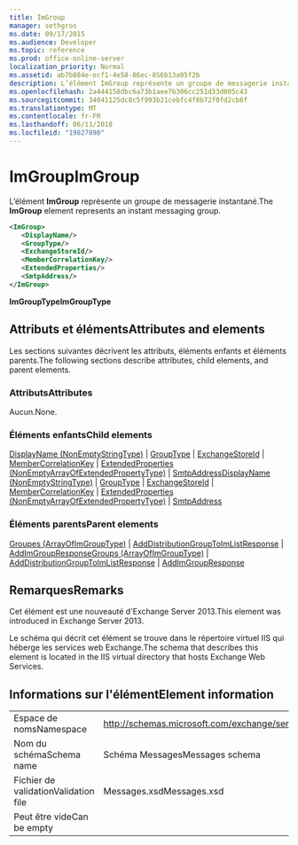 ```yaml
---
title: ImGroup
manager: sethgros
ms.date: 09/17/2015
ms.audience: Developer
ms.topic: reference
ms.prod: office-online-server
localization_priority: Normal
ms.assetid: ab7b884e-ecf1-4e58-86ec-856b13a95f2b
description: L’élément ImGroup représente un groupe de messagerie instantané.
ms.openlocfilehash: 2a444158dbc6a73b1aee7b306cc251d33d005c43
ms.sourcegitcommit: 34041125dc8c5f993b21cebfc4f8b72f0fd2cb6f
ms.translationtype: MT
ms.contentlocale: fr-FR
ms.lasthandoff: 06/11/2018
ms.locfileid: "19827890"
---
```

# <a name="imgroup"></a><span data-ttu-id="b31f1-103">ImGroup</span><span class="sxs-lookup"><span data-stu-id="b31f1-103">ImGroup</span></span>

<span data-ttu-id="b31f1-104">L’élément **ImGroup** représente un groupe de messagerie instantané.</span><span class="sxs-lookup"><span data-stu-id="b31f1-104">The **ImGroup** element represents an instant messaging group.</span></span> 
  
```XML
<ImGroup>
   <DisplayName/>
   <GroupType/>
   <ExchangeStoreId/>
   <MemberCorrelationKey/>
   <ExtendedProperties/>
   <SmtpAddress/>
</ImGroup>
```

 <span data-ttu-id="b31f1-105">**ImGroupType**</span><span class="sxs-lookup"><span data-stu-id="b31f1-105">**ImGroupType**</span></span>
## <a name="attributes-and-elements"></a><span data-ttu-id="b31f1-106">Attributs et éléments</span><span class="sxs-lookup"><span data-stu-id="b31f1-106">Attributes and elements</span></span>

<span data-ttu-id="b31f1-107">Les sections suivantes décrivent les attributs, éléments enfants et éléments parents.</span><span class="sxs-lookup"><span data-stu-id="b31f1-107">The following sections describe attributes, child elements, and parent elements.</span></span>
  
### <a name="attributes"></a><span data-ttu-id="b31f1-108">Attributs</span><span class="sxs-lookup"><span data-stu-id="b31f1-108">Attributes</span></span>

<span data-ttu-id="b31f1-109">Aucun.</span><span class="sxs-lookup"><span data-stu-id="b31f1-109">None.</span></span>
  
### <a name="child-elements"></a><span data-ttu-id="b31f1-110">Éléments enfants</span><span class="sxs-lookup"><span data-stu-id="b31f1-110">Child elements</span></span>

<span data-ttu-id="b31f1-111">[DisplayName (NonEmptyStringType)](displayname-nonemptystringtype.md) | [GroupType](grouptype.md) | [ExchangeStoreId](exchangestoreid.md) | [MemberCorrelationKey](membercorrelationkey.md) | [ExtendedProperties (NonEmptyArrayOfExtendedPropertyType)](extendedproperties-nonemptyarrayofextendedpropertytype.md)  |  [ SmtpAddress](smtpaddress.md)</span><span class="sxs-lookup"><span data-stu-id="b31f1-111">[DisplayName (NonEmptyStringType)](displayname-nonemptystringtype.md) | [GroupType](grouptype.md) | [ExchangeStoreId](exchangestoreid.md) | [MemberCorrelationKey](membercorrelationkey.md) | [ExtendedProperties (NonEmptyArrayOfExtendedPropertyType)](extendedproperties-nonemptyarrayofextendedpropertytype.md) | [SmtpAddress](smtpaddress.md)</span></span>
  
### <a name="parent-elements"></a><span data-ttu-id="b31f1-112">Éléments parents</span><span class="sxs-lookup"><span data-stu-id="b31f1-112">Parent elements</span></span>

<span data-ttu-id="b31f1-113">[Groupes (ArrayOfImGroupType)](groups-arrayofimgrouptype.md) | [AddDistributionGroupToImListResponse](adddistributiongrouptoimlistresponse.md) | [AddImGroupResponse](addimgroupresponse.md)</span><span class="sxs-lookup"><span data-stu-id="b31f1-113">[Groups (ArrayOfImGroupType)](groups-arrayofimgrouptype.md) | [AddDistributionGroupToImListResponse](adddistributiongrouptoimlistresponse.md) | [AddImGroupResponse](addimgroupresponse.md)</span></span>
  
## <a name="remarks"></a><span data-ttu-id="b31f1-114">Remarques</span><span class="sxs-lookup"><span data-stu-id="b31f1-114">Remarks</span></span>

<span data-ttu-id="b31f1-115">Cet élément est une nouveauté d'Exchange Server 2013.</span><span class="sxs-lookup"><span data-stu-id="b31f1-115">This element was introduced in Exchange Server 2013.</span></span>
  
<span data-ttu-id="b31f1-116">Le schéma qui décrit cet élément se trouve dans le répertoire virtuel IIS qui héberge les services web Exchange.</span><span class="sxs-lookup"><span data-stu-id="b31f1-116">The schema that describes this element is located in the IIS virtual directory that hosts Exchange Web Services.</span></span>
  
## <a name="element-information"></a><span data-ttu-id="b31f1-117">Informations sur l'élément</span><span class="sxs-lookup"><span data-stu-id="b31f1-117">Element information</span></span>

|||
|:-----|:-----|
|<span data-ttu-id="b31f1-118">Espace de noms</span><span class="sxs-lookup"><span data-stu-id="b31f1-118">Namespace</span></span>  <br/> |http://schemas.microsoft.com/exchange/services/2006/messages  <br/> |
|<span data-ttu-id="b31f1-119">Nom du schéma</span><span class="sxs-lookup"><span data-stu-id="b31f1-119">Schema name</span></span>  <br/> |<span data-ttu-id="b31f1-120">Schéma Messages</span><span class="sxs-lookup"><span data-stu-id="b31f1-120">Messages schema</span></span>  <br/> |
|<span data-ttu-id="b31f1-121">Fichier de validation</span><span class="sxs-lookup"><span data-stu-id="b31f1-121">Validation file</span></span>  <br/> |<span data-ttu-id="b31f1-122">Messages.xsd</span><span class="sxs-lookup"><span data-stu-id="b31f1-122">Messages.xsd</span></span>  <br/> |
|<span data-ttu-id="b31f1-123">Peut être vide</span><span class="sxs-lookup"><span data-stu-id="b31f1-123">Can be empty</span></span>  <br/> ||
   

